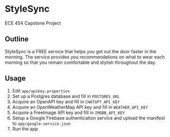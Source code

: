 # StyleSync
ECE 454 Capstone Project

## Outline
StyleSync is a FREE service that helps you get out the door faster in the morning. The service provides you recommendations on what to wear each morning so that you remain comfortable and stylish throughout the day.

## Usage
1. Edit `app/apikey.properties`
2. Set up a Postgres database and fill in `POSTGRES_URL`
3. Acquire an OpenAPI key and fill in `CHATGPT_API_KEY`
4. Acquire an OpenWeatherMap API key and fill in `WEATHER_API_KEY`
5. Acquire a FreeImage API key and fill in `IMGBB_API_KEY`
6. Setup a Google Firebase authentication service and upload the manifest to `app/google-service.json`
7. Run the app
